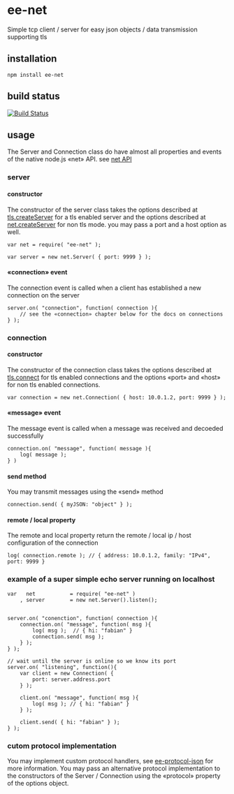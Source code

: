 # ee-net

Simple tcp client / server for easy json objects / data transmission supporting tls

## installation

	npm install ee-net


## build status

[![Build Status](https://travis-ci.org/eventEmitter/ee-net.png?branch=master)](https://travis-ci.org/eventEmitter/ee-net)


## usage

The Server and Connection class do have almost all properties and events of the native node.js «net» API. see [net API](http://nodejs.org/docs/latest/api/net.html)

### server

#### constructor

The constructor of the server class takes the options described at [tls.createServer](http://nodejs.org/docs/latest/api/tls.html#tls_tls_createserver_options_secureconnectionlistener) for a tls enabled server and the options described at [net.createServer](http://nodejs.org/docs/latest/api/net.html#net_net_createserver_options_connectionlistener) for non tls mode. you may pass a port and a host option as well.

	var net = require( "ee-net" );

	var server = new net.Server( { port: 9999 } );

#### «connection» event

The connection event is called when a client has established a new connection on the server

	server.on( "connection", function( connection ){
		// see the «connection» chapter below for the docs on connections
	} );


### connection

#### constructor

The constructor of the connection class takes the options described at [tls.connect](http://nodejs.org/docs/latest/api/tls.html#tls_tls_connect_port_host_options_callback) for tls enabled connections and the options «port» and «host» for non tls enabled connections.

	var connection = new net.Connection( { host: 10.0.1.2, port: 9999 } );

#### «message» event

The message event is called when a message was received and decoeded successfully

	connection.on( "message", function( message ){
		log( message );
	} )

#### send method

You may transmit messages using the «send» method

	connection.send( { myJSON: "object" } );

#### remote / local property

The remote and local property return the remote / local ip / host configuration of the connection

	log( connection.remote ); // { address: 10.0.1.2, family: "IPv4", port: 9999 }


### example of a super simple echo server running on localhost

	var   net 			= require( "ee-net" )
		, server 		= new net.Server().listen();


	server.on( "conenction", function( connection ){
		connection.on( "message", function( msg ){
			log( msg );  // { hi: "fabian" }
			connection.send( msg );
		} );
	} );

	// wait until the server is online so we know its port
	server.on( "listening", function(){
		var client = new Connection( { 
			port: server.address.port
		} );

		client.on( "message", function( msg ){
			log( msg ); // { hi: "fabian" }
		} );

		client.send( { hi: "fabian" } );
	} );


### cutom protocol implementation

You may implement custom protocol handlers, see [ee-protocol-json](https://npmjs.org/package/ee-protocol-json) for more information. You may pass an alternative protocol implementation to the constructors of the Server / Connection using the «protocol» property of the options object.
